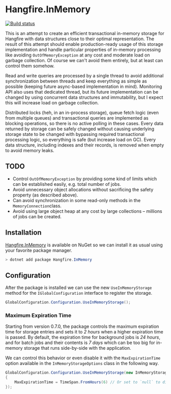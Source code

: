 # Hangfire.InMemory

[![Build status](https://ci.appveyor.com/api/projects/status/yq82w8ji419c61vy?svg=true)](https://ci.appveyor.com/project/HangfireIO/hangfire-inmemory)

This is an attempt to create an efficient transactional in-memory storage for Hangfire with data structures close to their optimal representation. The result of this attempt should enable production-ready usage of this storage implementation and handle particular properties of in-memory processing like avoiding `OutOfMemoryException` at any cost and moderate load on garbage collection. Of course we can't avoid them entirely, but at least can control them somehow.

Read and write queries are processed by a single thread to avoid additional synchronization between threads and keep everything as simple as possible (keeping future async-based implementation in mind). Monitoring API also uses that dedicated thread, but its future implementation can be changed by using concurrent data structures and immutability, but I expect this will increase load on garbage collection.

Distributed locks (heh, in an in-process storage), queue fetch logic (even from multiple queues) and transactional queries are implemented as blocking operations, so there is no active polling in these cases. Every data returned by storage can be safely changed without causing underlying storage state to be changed with bypassing required transactional processing logic, so everything is safe (but increase load on GC). Every data structure, including indexes and their records, is removed when empty to avoid memory leaks.

## TODO

* Control `OutOfMemoryException` by providing some kind of limits which can be established easily, e.g. total number of jobs.
* Avoid unnecessary object allocations without sacrificing the safety property (as described above).
* Can avoid synchronization in some read-only methods in the `MemoryConnection`class.
* Avoid using large object heap at any cost by large collections – millions of jobs can be created.

## Installation

[Hangfire.InMemory](https://www.nuget.org/packages/Hangfire.InMemory/) is available on NuGet so we can install it as usual using your favorite package manager.

```powershell
> dotnet add package Hangfire.InMemory
```

## Configuration

After the package is installed we can use the new `UseInMemoryStorage` method for the `IGlobalConfiguration` interface to register the storage.

```csharp
GlobalConfiguration.Configuration.UseInMemoryStorage();
```

### Maximum Expiration Time

Starting from version 0.7.0, the package controls the maximum expiration time for storage entries and sets it to *2 hours* when a higher expiration time is passed. By default, the expiration time for background jobs is *24 hours*, and for batch jobs and their contents is *7 days* which can be too big for in-memory storage that runs side-by-side with the application.

We can control this behavior or even disable it with the `MaxExpirationTime` option available in the `InMemoryStorageOptions` class in the following way.

```csharp
GlobalConfiguration.Configuration.UseInMemoryStorage(new InMemoryStorageOptions
{
    MaxExpirationTime = TimeSpan.FromHours(6) // Or set to `null` to disable
});
```
